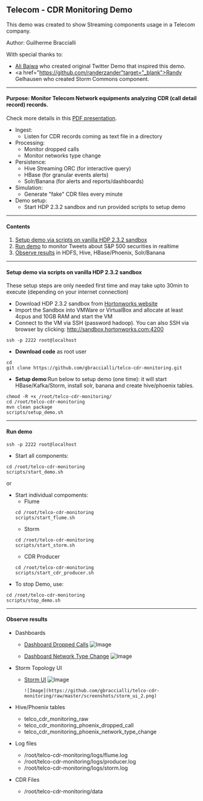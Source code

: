 ## Telecom - CDR Monitoring Demo

This demo was created to show Streaming components usage in a Telecom company.

Author: Guilherme Braccialli

With special thanks to:
  - <a href="https://github.com/abajwa-hw" target="_blank">Ali Bajwa</a> who created original Twitter Demo that inspired this demo.
  - <a href="https://github.com/randerzander"target="_blank">Randy Gelhausen</a> who created Storm Commons component.

------------------

#### Purpose: Monitor Telecom Network equipments analyzing CDR (call detail record) records.

Check more details in this [PDF presentation](https://github.com/gbraccialli/telco-cdr-monitoring/raw/master/docs/CDR-Monitoring-Demo.pdf).

- Ingest: 
  - Listen for CDR records coming as text file in a directory
- Processing:
  - Monitor dropped calls
  - Monitor networks type change
- Persistence:
  - Hive Streaming ORC (for interactive query) 
  - HBase (for granular events alerts)
  - Solr/Banana (for alerts and reports/dashboards)
- Simulation:
  -  Generate "fake" CDR files every minute 
- Demo setup:
  - Start HDP 2.3.2 sandbox and run provided scripts to setup demo 

------------------
	
#### Contents

1. [Setup demo via scripts on vanilla HDP 2.3.2 sandbox](https://github.com/gbraccialli/telco-cdr-monitoring#setup-demo-via-scripts-on-vanilla-hdp-232-sandbox)
2. [Run demo](https://github.com/gbraccialli/telco-cdr-monitoring#run-demo) to monitor Tweets about S&P 500 securities in realtime
3. [Observe results](https://github.com/gbraccialli/telco-cdr-monitoring#observe-results) in HDFS, Hive, HBase/Phoenix, Solr/Banana

---------------------

#### Setup demo via scripts on vanilla HDP 2.3.2 sandbox

These setup steps are only needed first time and may take upto 30min to execute (depending on your internet connection)

- Download HDP 2.3.2 sandbox from [Hortonworks website](http://hortonworks.com/products/hortonworks-sandbox/) 
- Import the Sandbox into VMWare or VirtualBox and allocate at least 4cpus and 10GB RAM and start the VM
- Connect to the VM via SSH (password hadoop). You can also SSH via browser by clicking: http://sandbox.hortonworks.com:4200
```
ssh -p 2222 root@localhost
```

- **Download code** as root user
```
cd
git clone https://github.com/gbraccialli/telco-cdr-monitoring.git	
```

- **Setup demo**:Run below to setup demo (one time): it will start HBase/Kafka/Storm, install solr, banana and create hive/phoenix tables.
```
chmod -R +x /root/telco-cdr-monitoring/
cd /root/telco-cdr-monitoring
mvn clean package
scripts/setup_demo.sh
```

---------------------

#### Run demo

```
ssh -p 2222 root@localhost
```

- Start all components:
```
cd /root/telco-cdr-monitoring
scripts/start_demo.sh
```
or 
- Start individual compoments:
  - Flume
  ```
  cd /root/telco-cdr-monitoring
  scripts/start_flume.sh
  ```
  - Storm
  ```
  cd /root/telco-cdr-monitoring
  scripts/start_storm.sh
  ```
  - CDR Producer
  ```
  cd /root/telco-cdr-monitoring
  scripts/start_cdr_producer.sh
  ```
- To stop Demo, use:
```
cd /root/telco-cdr-monitoring
scripts/stop_demo.sh
```

---------------------

#### Observe results

- Dashboards
  - <a href="http://localhost:8983/solr/banana/index.html#/dashboard/file/droppedcalls.json" target="_blank"> Dashboard Dropped Calls</a>
        ![Image](https://github.com/gbraccialli/telco-cdr-monitoring/raw/master/screenshots/dropped_call_dashboard.png)

  - <a href="http://localhost:8983/solr/banana/index.html#/dashboard/file/networktypechange.json" target="_blank"> Dashboard Network Type Change</a>
        ![Image](https://github.com/gbraccialli/telco-cdr-monitoring/raw/master/screenshots/network_change_dashboard.png)
 
- Storm Topology UI
  - <a href="http://localhost:8744/index.html" target="_blank"> Storm UI</a>
        ![Image](https://github.com/gbraccialli/telco-cdr-monitoring/raw/master/screenshots/storm_ui_1.png)

        ![Image](https://github.com/gbraccialli/telco-cdr-monitoring/raw/master/screenshots/storm_ui_2.png)

- Hive/Phoenix tables
  - telco_cdr_monitoring_raw
  - telco_cdr_monitoring_phoenix_dropped_call
  - telco_cdr_monitoring_phoenix_network_type_change

- Log files
  - /root/telco-cdr-monitoring/logs/flume.log
  - /root/telco-cdr-monitoring/logs/producer.log
  - /root/telco-cdr-monitoring/logs/storm.log

- CDR Files
  - /root/telco-cdr-monitoring/data
  
